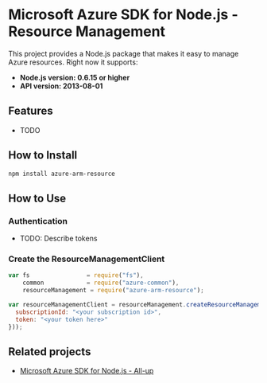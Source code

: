 # Microsoft Azure SDK for Node.js - Resource Management

This project provides a Node.js package that makes it easy to manage Azure resources. Right now it supports:
- **Node.js version: 0.6.15 or higher**
- **API version: 2013-08-01**

## Features

 - TODO

## How to Install

```bash
npm install azure-arm-resource
```

## How to Use

### Authentication

 - TODO: Describe tokens

### Create the ResourceManagementClient

```javascript
var fs                = require("fs"),
    common            = require("azure-common"),
    resourceManagement = require("azure-arm-resource");

var resourceManagementClient = resourceManagement.createResourceManagementClient(new common.TokenCloudCredentials({
  subscriptionId: "<your subscription id>",
  token: "<your token here>"
}));
```

## Related projects

- [Microsoft Azure SDK for Node.js - All-up](https://github.com/WindowsAzure/azure-sdk-for-node)
